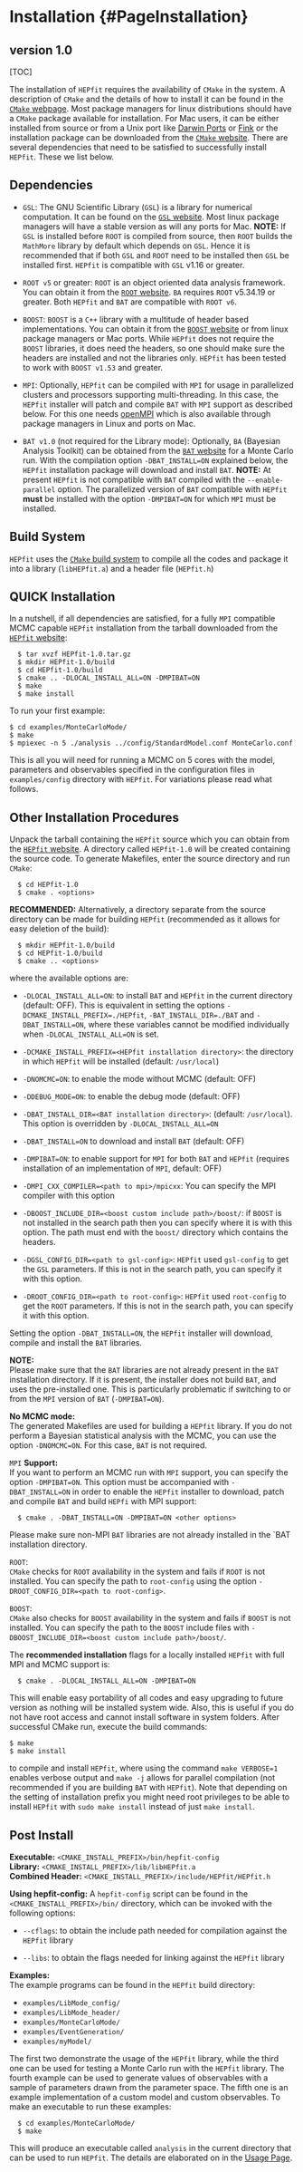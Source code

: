 Installation   {#PageInstallation}
===================================================================

version 1.0
-----------

[TOC]

The installation of `HEPfit` requires the availability of `CMake` 
in the system. A description of `CMake` and the details of how to 
install it can be found in the [`CMake` webpage](https://cmake.org/). 
Most package managers for linux distributions should have a `CMake` 
package available for installation. For Mac users, it can be either installed 
from source or from a Unix port like [Darwin Ports](https://www.macports.org/) 
or [Fink](https://www.finkproject.org/) or the installation package can 
be downloaded from the [`CMake` website](https://cmake.org/). 
There are several dependencies that need to be satisfied to successfully install `HEPfit`. 
These we list below.


Dependencies
------------
    
   * `GSL`:  The GNU Scientific Library (`GSL`) is a library for numerical computation. 
   It can be found on the [`GSL` website](https://www.gnu.org/software/gsl/). Most linux 
   package managers will have a stable version as will any ports for Mac. 
   **NOTE:** If `GSL` is installed before `ROOT` is compiled from source, then `ROOT`
   builds the `MathMore` library by default which depends on `GSL`. Hence it is recommended
   that if both `GSL` and `ROOT` need to be installed then `GSL` be installed first. `HEPfit`
   is compatible with `GSL` v1.16 or greater.

   * `ROOT v5` or greater:  `ROOT` is an object oriented data analysis framework. 
   You can obtain it from the [`ROOT` website](https://root.cern.ch/). `BA` requires 
   `ROOT` v5.34.19 or greater. Both `HEPfit` and `BAT` are compatible with `ROOT v6`.

   * `BOOST`:  `BOOST` is a `C++` library with a multitude of header based implementations. 
   You can obtain it from the [`BOOST` website](https://www.boost.org) or from linux package managers 
   or Mac ports. While `HEPfit` does not require the `BOOST` libraries, it does need the headers, 
   so one should make sure the headers are installed and not the libraries only. `HEPfit` has been 
   tested to work with `BOOST v1.53` and greater.

   * `MPI`: Optionally, `HEPfit` can be compiled with `MPI` for usage in parallelized  
    clusters and processors supporting multi-threading. In this case,
    the `HEPfit` installer will patch and compile `BAT` with `MPI` support as described below. 
    For this one needs [openMPI](https://www.open-mpi.org/) which is also available through package 
    managers in Linux and ports on Mac.

   * `BAT v1.0` (not required for the Library mode): Optionally, `BA` (Bayesian Analysis Toolkit) 
   can be obtained from the [`BAT` website](https://www.mppmu.mpg.de/bat/) for a Monte Carlo run. 
   With the compilation option `-DBAT_INSTALL=ON` explained below, the `HEPfit` installation package 
   will download and install `BAT`. **NOTE:** At present `HEPfit` is not compatible with `BAT`
   compiled with the `--enable-parallel` option. The parallelized version of `BAT` compatible with 
   `HEPfit`  **must** be installed with the option `-DMPIBAT=ON` for which `MPI` must be installed.
    
Build System
------------    
`HEPfit` uses the [`CMake` build system](https://cmake.org/) to compile all the codes and package 
it into a library (`libHEPfit.a`) and a header file (`HEPfit.h`)

QUICK Installation
----------------------

In a nutshell, if all dependencies are satisfied, for a fully `MPI` compatible MCMC capable 
`HEPfit` installation from the tarball downloaded from the [`HEPfit` website](https://hepfit.roma1.infn.it/):

~~~~~~~~~~~~~~~~~~~~~~
  $ tar xvzf HEPfit-1.0.tar.gz
  $ mkdir HEPfit-1.0/build 
  $ cd HEPfit-1.0/build 
  $ cmake .. -DLOCAL_INSTALL_ALL=ON -DMPIBAT=ON
  $ make
  $ make install
~~~~~~~~~~~~~~~~~~~~~~

To run your first example:

~~~~~~~~~~~~~~~~~~~~~~
$ cd examples/MonteCarloMode/
$ make  
$ mpiexec -n 5 ./analysis ../config/StandardModel.conf MonteCarlo.conf
~~~~~~~~~~~~~~~~~~~~~~

This is all you will need for running a MCMC on 5 cores with the model, parameters and observables 
specified in the configuration files in `examples/config` directory with `HEPfit`. For variations 
please read what follows.

Other Installation Procedures
----------------------

Unpack the tarball containing the `HEPfit` source which you can obtain from the 
[`HEPfit` website](https://hepfit.roma1.infn.it/). A directory called 
`HEPfit-1.0` will be created containing the source code. To generate 
Makefiles, enter the source directory and run `CMake`:

~~~~~~~~~~~~~~~~~~~~~~
  $ cd HEPfit-1.0  
  $ cmake . <options>  
~~~~~~~~~~~~~~~~~~~~~~

**RECOMMENDED:** Alternatively, a directory separate from the source directory can be made for
building `HEPfit` (recommended as it allows for easy deletion of the build):

~~~~~~~~~~~~~~~~~~~~~~
  $ mkdir HEPfit-1.0/build  
  $ cd HEPfit-1.0/build  
  $ cmake .. <options>  
~~~~~~~~~~~~~~~~~~~~~~

where the available options are:

   * `-DLOCAL_INSTALL_ALL=ON`: to install `BAT` and `HEPfit` in the current directory 
   (default: OFF). This is equivalent in setting the options `-DCMAKE_INSTALL_PREFIX=./HEPfit`, 
    `-BAT_INSTALL_DIR=./BAT` and `-DBAT_INSTALL=ON`, where these variables cannot 
    be modified individually when `-DLOCAL_INSTALL_ALL=ON` is set. 

   * `-DCMAKE_INSTALL_PREFIX=<HEPfit installation directory>`: the directory in which 
   `HEPfit` will be installed (default: `/usr/local`)  
  
   * `-DNOMCMC=ON`: to enable the mode without MCMC (default: OFF)

   * `-DDEBUG_MODE=ON`: to enable the debug mode (default: OFF)

   * `-DBAT_INSTALL_DIR=<BAT installation directory>`: (default: `/usr/local`). 
   This option is overridden by `-DLOCAL_INSTALL_ALL=ON`

   * `-DBAT_INSTALL=ON` to download and install `BAT` (default: OFF)

   * `-DMPIBAT=ON`: to enable support for `MPI` for both `BAT` and `HEPfit`
    (requires installation of an implementation of `MPI`, default: OFF)

   * `-DMPI_CXX_COMPILER=<path to mpi>/mpicxx`: You can specify the MPI compiler with this option

   * `-DBOOST_INCLUDE_DIR=<boost custom include path>/boost/`: if `BOOST` is not installed in 
   the search path then you can specify where it is with this option. The path must end with the 
   `boost/` directory which contains the headers.

   * `-DGSL_CONFIG_DIR=<path to gsl-config>`: `HEPfit` used `gsl-config` to get the `GSL` parameters.
    If this is not in the search path, you can specify it with this option. 

   * `-DROOT_CONFIG_DIR=<path to root-config>`: `HEPfit` used `root-config` to get the `ROOT` 
   parameters. If this is not in the search path, you can specify it with this option. 

Setting the option `-DBAT_INSTALL=ON`, the `HEPfit` installer will download, 
compile and install the `BAT` libraries.

**NOTE:**  
Please make sure that the `BAT` libraries are not already present in the
`BAT` installation directory. If it is present, the installer does not
build `BAT`, and uses the pre-installed one. This is particularly problematic
if switching to or from the `MPI` version of `BAT` (`-DMPIBAT=ON`).

**No MCMC mode:**  
The generated Makefiles are used for building a `HEPfit` library. If
you do not perform a Bayesian statistical analysis with the MCMC, you can use the option 
`-DNOMCMC=ON`. For this case, `BAT` is not required.

`MPI` **Support:**  
If you want to perform an MCMC run with `MPI` support, you can specify
the option `-DMPIBAT=ON`. This option must be accompanied with
`-DBAT_INSTALL=ON` in order to enable the `HEPfit` installer to
download, patch and compile `BAT` and build `HEPfi` with MPI support:

~~~~~~~~~~~~~~~~~~~~~~
  $ cmake . -DBAT_INSTALL=ON -DMPIBAT=ON <other options>  
~~~~~~~~~~~~~~~~~~~~~~

Please make sure non-MPI `BAT` libraries are not already installed in the 
`BAT installation directory.

`ROOT`:  
`CMake` checks for `ROOT` availability in the system and fails if `ROOT` is
not installed. You can specify the path to `root-config` using the
option `-DROOT_CONFIG_DIR=<path to root-config>`.

`BOOST`:  
`CMake` also checks for `BOOST` availability in the system and fails if
`BOOST` is not installed. You can specify the path to the `BOOST` include
files with `-DBOOST_INCLUDE_DIR=<boost custom include path>/boost/`.

The **recommended installation** flags for a locally installed `HEPfit` with full MPI and 
MCMC support is:

~~~~~~~~~~~~~~~~~~~~~~
  $ cmake . -DLOCAL_INSTALL_ALL=ON -DMPIBAT=ON
~~~~~~~~~~~~~~~~~~~~~~

This will enable easy portability of all codes and easy upgrading to future version as nothing 
will be installed system wide.  Also, this is useful if you do not have root access and cannot 
install software in system folders. After successful CMake run, execute the build commands:

~~~~~~~~~~~~~~~~~~~~~~
$ make  
$ make install  
~~~~~~~~~~~~~~~~~~~~~~

to compile and install `HEPfit`, where using the command `make VERBOSE=1`
enables verbose output and `make -j` allows for parallel compilation (not recommended if you are
building `BAT` with `HEPfit`). Note that depending on the setting of installation prefix you might
need root privileges to be able to install `HEPfit` with `sudo make
install` instead of just `make install`.


Post Install
------------

**Executable:** `<CMAKE_INSTALL_PREFIX>/bin/hepfit-config`  
**Library:** `<CMAKE_INSTALL_PREFIX>/lib/libHEPfit.a`  
**Combined Header:** `<CMAKE_INSTALL_PREFIX>/include/HEPfit/HEPfit.h`  

**Using hepfit-config:**
A `hepfit-config` script can be found in the `<CMAKE_INSTALL_PREFIX>/bin/`
directory, which can be invoked with the following options:

   * `--cflags`: to obtain the include path needed for compilation against the `HEPfit` library

   * `--libs`: to obtain the flags needed for linking against the `HEPfit` library

**Examples:**  
The example programs can be found in the `HEPfit` build directory:  

   * `examples/LibMode_config/`  
   * `examples/LibMode_header/` 
   * `examples/MonteCarloMode/`
   * `examples/EventGeneration/`
   * `examples/myModel/`

The first two demonstrate the usage of the `HEPfit` library, while 
the third one can be used for testing a Monte Carlo run with the `HEPfit` 
library. The fourth example can be used to generate values of observables with 
a sample of parameters drawn from the parameter space. The fifth one is an example 
implementation of a custom model and custom observables. To make an executable to 
run these examples:

~~~~~~~~~~~~~~~~~~~~~~
  $ cd examples/MonteCarloMode/
  $ make  
~~~~~~~~~~~~~~~~~~~~~~

This will produce an executable called `analysis` in the current directory that can be used 
to run `HEPfit`. The details are elaborated on in the [Usage Page](Usage.md).



